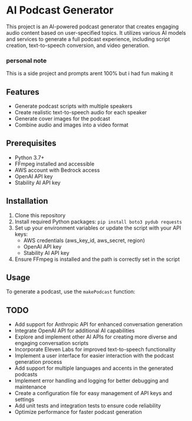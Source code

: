 # AI Podcast Generator

This project is an AI-powered podcast generator that creates engaging audio content based on user-specified topics. It utilizes various AI models and services to generate a full podcast experience, including script creation, text-to-speech conversion, and video generation.

### personal note
This is a side project and prompts arent 100% but i had fun making it

## Features

- Generate podcast scripts with multiple speakers
- Create realistic text-to-speech audio for each speaker
- Generate cover images for the podcast
- Combine audio and images into a video format

## Prerequisites

- Python 3.7+
- FFmpeg installed and accessible
- AWS account with Bedrock access
- OpenAI API key
- Stability AI API key

## Installation

1. Clone this repository
2. Install required Python packages:
   ```pip install boto3 pydub requests```
3. Set up your environment variables or update the script with your API keys:
   - AWS credentials (aws_key_id, aws_secret, region)
   - OpenAI API key
   - Stability AI API key
4. Ensure FFmpeg is installed and the path is correctly set in the script

## Usage

To generate a podcast, use the `makePodcast` function:



## TODO

- Add support for Anthropic API for enhanced conversation generation
- Integrate OpenAI API for additional AI capabilities
- Explore and implement other AI APIs for creating more diverse and engaging conversation scripts
- Incorporate Eleven Labs for improved text-to-speech functionality
- Implement a user interface for easier interaction with the podcast generation process
- Add support for multiple languages and accents in the generated podcasts
- Implement error handling and logging for better debugging and maintenance
- Create a configuration file for easy management of API keys and settings
- Add unit tests and integration tests to ensure code reliability
- Optimize performance for faster podcast generation

